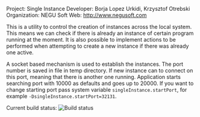 ﻿Project: Single Instance
Developer: Borja Lopez Urkidi, Krzysztof Otrebski
Organization: NEGU Soft
Web: http://www.negusoft.com



This is a utility to control the creation of instances across the local system. This means we can check if there is already an instance of certain program running at the moment. It is also possible to implement actions to be performed when attempting to create a new instance if there was already one active.

A socket based mechanism is used to establish the instances. The port number is saved in file in temp directory. If new instance can to connect on this port, meaning that there is another one running. Application starts searching port with 10000 as defaults and goes up to 20000. If you want to change starting port pass system variable `singleInstance.startPort`, for example `-DsingleInstance.startPort=32131`.

Current build status: ![Build status](https://travis-ci.org/otros-systems/Single-Instance.svg?branch=master "Build status")
